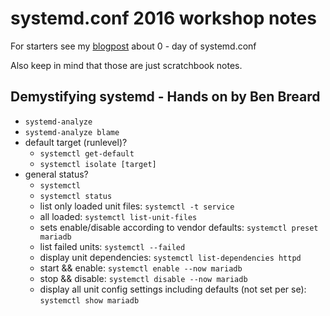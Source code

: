 # systemd.conf 2016 workshop notes #

For starters see my [blogpost](http://maciej.lasyk.info/2016/Sep/29/systemdconf2-1st-day-workshop-summary/) about 
0 - day of systemd.conf

Also keep in mind that those are just scratchbook notes.

## Demystifying systemd - Hands on by Ben Breard ##

- `systemd-analyze`
- `systemd-analyze blame`
- default target (runlevel)?
    - `systemctl get-default`
    - `systemctl isolate [target]`
- general status?
    - `systemctl`
    - `systemctl status`
    - list only loaded unit files: `systemctl -t service`
    - all loaded: `systemctl list-unit-files`
    - sets enable/disable according to vendor defaults: `systemctl preset mariadb` 
    - list failed units: `systemctl --failed`
    - display unit dependencies: `systemctl list-dependencies httpd`
    - start && enable: `systemctl enable --now mariadb`
    - stop && disable: `systemctl disable --now mariadb`
    - display all unit config settings including defaults (not set per se): `systemctl show mariadb`
